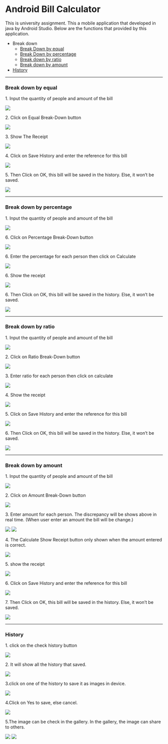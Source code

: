 # Android Bill Calculator
This is university assignment. This a mobile application that developed in java by Android Studio.
Below are the functions that provided by this application.

* Break down
  * [Break Down by equal](#equal)
  * [Break Down by percentage](#percentage)
  * [Break down by ratio](#ratio)
  * [Break down by amount](#amount)
* [History](#history)


<hr>

<div name = "equal">
<h3> Break down by equal</h3>
<p>1. Input the quantity of people and amount of the bill</p>
<img src = "Screenshot/eq1.1.png">

<p>2. Click on Equal Break-Down button</p>
<img src = "Screenshot/eq1.2.png">

<p>3.	Show The Receipt</p>
<img src = "Screenshot/eq1.3.png">

<p>4. Click on Save History and enter the reference for this bill</p>
<img src = "Screenshot/eq1.4.png">

<p>5.	Then Click on OK, this bill will be saved in the history. Else, it won’t be saved.</p>
<img src = "Screenshot/eq1.5.png">

</div>
<hr>
<div name = "percentage">
  <h3> Break down by percentage</h3>
<p>1. Input the quantity of people and amount of the bill</p>
<img src = "Screenshot/p2.1.png">

<p>6. Click on Percentage Break-Down button</p>
<img src = "Screenshot/p2.2.png">

<p>6. Enter the percentage for each person then click on Calculate</p>
<img src = "Screenshot/p2.3.png">

<p>6. Show the receipt</p>
<img src = "Screenshot/p2.4.png">

<p>6. Then Click on OK, this bill will be saved in the history. Else, it won’t be saved.</p>
<img src = "Screenshot/p2.5.png">

 
</div>
<hr>
<div name = "ratio">

  <h3> Break down by ratio</h3>
<p>1. Input the quantity of people and amount of the bill</p>
<img src = "Screenshot/r3.1.png">

<p>2. Click on Ratio Break-Down button</p>
<img src = "Screenshot/r3.2.png">

<p>3. Enter ratio for each person then click on calculate</p>
<img src = "Screenshot/r3.3.png">

<p>4. Show the receipt</p>
<img src = "Screenshot/r.3.4.png">

<p>5. Click on Save History and enter the reference for this bill</p>
<img src = "Screenshot/r3.5.png">

<p>6. Then Click on OK, this bill will be saved in the history. Else, it won’t be saved.</p>
<img src = "Screenshot/r3.6.png">

 
</div>
<hr>
<div name = "amount">
  <h3> Break down by amount</h3>
<p>1. Input the quantity of people and amount of the bill</p>
<img src = "Screenshot/a4.1.png">

<p>2. Click on Amount Break-Down button</p>
<img src = "Screenshot/a4.2.png">

<p>3. Enter amount for each person. The discrepancy will be shows above in real time. (When user enter an amount the bill will be change.)</p>
<img src = "Screenshot/a4.3.1.png">
<img src = "Screenshot/a4.3.2.png">

<p>4. The Calculate Show Receipt button only shown when the amount entered is correct.</p>
<img src = "Screenshot/a4.4.png">

<p>5. show the receipt</p>
<img src = "Screenshot/a4.5.png">

<p>6. Click on Save History and enter the reference for this bill</p>
<img src = "Screenshot/a4.6.png">

<p>7. Then Click on OK, this bill will be saved in the history. Else, it won’t be saved.</p>
<img src = "Screenshot/a4.7.png">

  
</div>
<hr>
<div name = "history">
   <h3> History</h3>
<p>1. click on the check history button</p>
<img src = "Screenshot/h5.1.png">

<p>2. It will show all the history that saved.</p>
<img src = "Screenshot/h5.2.png">

<p>3.click on one of the history to save it as images in device.</p>
<img src = "Screenshot/h5.3.png">

<p>4.Click on Yes to save, else cancel. </p>
<img src = "Screenshot/h5.4.png">

<p>5.The image can be check in the gallery. In the gallery, the image can share to others.</p>
<img src = "Screenshot/h5.5.1.png">
<img src = "Screenshot/h5.5.2.png">

</div>


